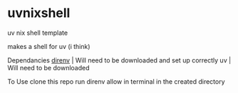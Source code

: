 # uvnixshell
uv nix shell template

makes a shell for uv (i think)

Dependancies
[direnv](https://direnv.net/) | Will need to be downloaded and set up correctly 
uv | Will need to be downloaded

To Use
clone this repo
run direnv allow in terminal in the created directory
